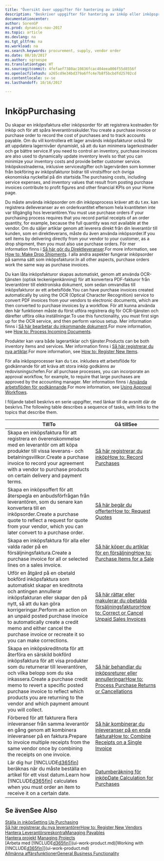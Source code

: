 ```yaml
---
title: "Översikt över uppgifter för hantering av inköp"
description: "Beskriver uppgifter för hantering av inköp eller inköpsprocesser, inklusive hur inköpsfakturor och inköpsorder fungerar."
documentationcenter: 
author: SorenGP
ms.prod: dynamics-nav-2017
ms.topic: article
ms.devlang: na
ms.tgt_pltfrm: na
ms.workload: na
ms.search.keywords: procurement, supply, vendor order
ms.date: 08/10/2017
ms.author: sgroespe
ms.translationtype: HT
ms.sourcegitcommit: 4fefaef7380ac10836fcac404eea006f55d8556f
ms.openlocfilehash: a265cd9e34bd379a6ffc4e7b8f5bcbdfd25702cd
ms.contentlocale: sv-se
ms.lasthandoff: 10/16/2017

---
```

# <a name="purchasing"></a><span data-ttu-id="5cb85-103">Inköp</span><span class="sxs-lookup"><span data-stu-id="5cb85-103">Purchasing</span></span>
<span data-ttu-id="5cb85-104">Du skapar en inköpsfaktura eller inköpsorder för att registrera kostnaden för inköp och för att spåra leverantörsskulder.</span><span class="sxs-lookup"><span data-stu-id="5cb85-104">You create a purchase invoice or purchase order to record the cost of purchases and to track accounts payable.</span></span> <span data-ttu-id="5cb85-105">Om du vill kontrollera ett lager används inköpsfakturor också för att uppdatera lagernivåer dynamiskt, så att du kan minimera lagerkostnader och ge bättre service.</span><span class="sxs-lookup"><span data-stu-id="5cb85-105">If you need to control an inventory, purchase invoices are also used to dynamically update inventory levels so that you can minimize your inventory costs and provide better customer service.</span></span> <span data-ttu-id="5cb85-106">Inköpskostnaderna, inklusive serviceutgifter och lagervärden som kommer från bokföring av inköpsfakturor bidrar till vinstsiffror och övriga ekonomiska nyckeltal på din startsida.</span><span class="sxs-lookup"><span data-stu-id="5cb85-106">The purchasing costs, including service expenses, and inventory values that result from posting purchase invoices contribute to profit figures and other financial KPIs on your Home page.</span></span>

<span data-ttu-id="5cb85-107">Du måste använda inköpsorder om din inköpsprocess kräver att du t.ex. kan registrera delleveranser av en orderkvantitet eftersom hela kvantiteten inte var tillgänglig hos leverantören.</span><span class="sxs-lookup"><span data-stu-id="5cb85-107">You must use purchase orders if your purchasing process requires that you record partial receipts of an order quantity, for example, because the full quantity was not available at the vendor.</span></span> <span data-ttu-id="5cb85-108">Om du säljer artiklar genom att leverera direkt från din leverantör till kunden, som en direktleverans, måste du även använda inköpsorder.</span><span class="sxs-lookup"><span data-stu-id="5cb85-108">If you sell items by delivering directly from your vendor to your customer, as a drop shipment, then you must also use purchase orders.</span></span> <span data-ttu-id="5cb85-109">För mer information finns i [Så här gör du Direktleveranser](sales-how-drop-shipment.md).</span><span class="sxs-lookup"><span data-stu-id="5cb85-109">For more information, see [How to: Make Drop Shipments](sales-how-drop-shipment.md).</span></span> <span data-ttu-id="5cb85-110">I alla andra aspekter fungerar inköpsorder på samma sätt som inköpsfakturor.</span><span class="sxs-lookup"><span data-stu-id="5cb85-110">In all other aspects, purchase orders work the same way as purchase invoices.</span></span>

<span data-ttu-id="5cb85-111">Du kan låta inköpsfakturor skapas automatiskt, genom att använda OCR-tjänsten (optisk teckenigenkänning) för att konvertera PDF-fakturor från leverantörer till elektroniska dokument, som sedan omvandlas till inköpsfakturor av ett arbetsflöde.</span><span class="sxs-lookup"><span data-stu-id="5cb85-111">You can have purchase invoices created automatically by using the OCR (Optical Character Recognition) service to convert PDF invoices from your vendors to electronic documents, which are then converted to purchase invoices by a workflow.</span></span> <span data-ttu-id="5cb85-112">För att kunna använda den här funktionen måste du först utföra registrera dig för OCR-tjänsten och därefter utföra olika inställningar.</span><span class="sxs-lookup"><span data-stu-id="5cb85-112">To use this functionality, you must first sign up for the OCR service, and then perform various setup.</span></span> <span data-ttu-id="5cb85-113">Mer information finns i [Så här bearbetar du inkommande dokument](across-process-income-documents.md).</span><span class="sxs-lookup"><span data-stu-id="5cb85-113">For more information, see [How to: Process Incoming Documents](across-process-income-documents.md).</span></span>      

<span data-ttu-id="5cb85-114">Produkter kan vara både lagerartiklar och tjänster.</span><span class="sxs-lookup"><span data-stu-id="5cb85-114">Products can be both inventory items and services.</span></span> <span data-ttu-id="5cb85-115">Mer information finns i [Så här registrerar du nya artiklar](inventory-how-register-new-items.md).</span><span class="sxs-lookup"><span data-stu-id="5cb85-115">For more information, see [How to: Register New Items](inventory-how-register-new-items.md).</span></span>

<span data-ttu-id="5cb85-116">För alla inköpsprocesser kan du t.ex. inkludera ett arbetsflöde för godkännande för att kräva att stora inköp godkänns av redovisningschefen.</span><span class="sxs-lookup"><span data-stu-id="5cb85-116">For all purchase processes, you can incorporate an approval workflow, for example, to require that large purchases are approved by the accounting manager.</span></span> <span data-ttu-id="5cb85-117">Mer information finns i [Använda arbetsflöden för godkännande](across-how-use-approval-workflows.md).</span><span class="sxs-lookup"><span data-stu-id="5cb85-117">For more information, see [Using Approval Workflows](across-how-use-approval-workflows.md).</span></span>

<span data-ttu-id="5cb85-118">I följande tabell beskrivs en serie uppgifter, med länkar till de avsnitt där de beskrivs.</span><span class="sxs-lookup"><span data-stu-id="5cb85-118">The following table describes a sequence of tasks, with links to the topics that describe them.</span></span>

| <span data-ttu-id="5cb85-119">Till</span><span class="sxs-lookup"><span data-stu-id="5cb85-119">To</span></span> | <span data-ttu-id="5cb85-120">Gå till</span><span class="sxs-lookup"><span data-stu-id="5cb85-120">See</span></span> |
| --- | --- |
| <span data-ttu-id="5cb85-121">Skapa en inköpsfaktura för att registrera en överenskommelse med en leverantör om att köpa produkter till vissa leverans- och betalningsvillkor.</span><span class="sxs-lookup"><span data-stu-id="5cb85-121">Create a purchase invoice to record your agreement with a vendor to purchase products on certain delivery and payment terms.</span></span> |[<span data-ttu-id="5cb85-122">Så här registrerar du inköp</span><span class="sxs-lookup"><span data-stu-id="5cb85-122">How to: Record Purchases</span></span>](purchasing-how-record-purchases.md) |
|<span data-ttu-id="5cb85-123">Skapa en inköpsoffert för att återspegla en anbudsförfrågan från leverantören, som du senare kan konvertera till en inköpsorder.</span><span class="sxs-lookup"><span data-stu-id="5cb85-123">Create a purchase quote to reflect a request for quote from your vendor, which you can later convert to a purchase order.</span></span>|[<span data-ttu-id="5cb85-124">Så här begär du offerter</span><span class="sxs-lookup"><span data-stu-id="5cb85-124">How to: Request Quotes</span></span>](purchasing-how-request-quotes.md)|
| <span data-ttu-id="5cb85-125">Skapa en inköpsfaktura för alla eller valda rader på en försäljningsfaktura.</span><span class="sxs-lookup"><span data-stu-id="5cb85-125">Create a purchase invoice for all or selected lines on a sales invoice.</span></span> |[<span data-ttu-id="5cb85-126">Så här köper du artiklar för en försäljning</span><span class="sxs-lookup"><span data-stu-id="5cb85-126">How to: Purchase Items for a Sale</span></span>](purchasing-how-purchase-products-sale.md) |
| <span data-ttu-id="5cb85-127">Utför en åtgärd på en obetald bokförd inköpsfaktura som automatiskt skapar en kreditnota och antingen annullerar inköpsfakturan eller skapar den på nytt, så att du kan göra korrigeringar.</span><span class="sxs-lookup"><span data-stu-id="5cb85-127">Perform an action on an unpaid posted purchase invoice to automatically create a credit memo and either cancel the purchase invoice or recreate it so you can make corrections.</span></span> |[<span data-ttu-id="5cb85-128">Så här rättar eller makulerar du obetalda försäljningsfakturor</span><span class="sxs-lookup"><span data-stu-id="5cb85-128">How to: Correct or Cancel Unpaid Sales Invoices</span></span>](purchasing-how-correct-cancel-unpaid-purchase-invoices.md) |
| <span data-ttu-id="5cb85-129">Skapa en inköpskreditnota för att återföra en särskild bokförd inköpsfaktura för att visa produkter som du returnerar till leverantören, och vilka belopp som du ska inkassera.</span><span class="sxs-lookup"><span data-stu-id="5cb85-129">Create a purchase credit memo to revert a specific posted purchase invoice to reflect which products you are returning to the vendor and which payment amount you will collect.</span></span> |[<span data-ttu-id="5cb85-130">Så här behandlar du inköpsreturer eller annulleringar</span><span class="sxs-lookup"><span data-stu-id="5cb85-130">How to: Process Purchase Returns or Cancellations</span></span>](purchasing-how-register-new-vendors.md) |
|<span data-ttu-id="5cb85-131">Förbered för att fakturera flera inleveranser från samma leverantör en gång genom att kombinera inleveranser på en faktura.</span><span class="sxs-lookup"><span data-stu-id="5cb85-131">Prepare to invoice multiple receipts from the same vendor once by combining the receipts on one invoice.</span></span>|[<span data-ttu-id="5cb85-132">Så här kombinerar du inleveranser på en enda faktura</span><span class="sxs-lookup"><span data-stu-id="5cb85-132">How to: Combine Receipts on a Single Invoice</span></span>](purchasing-how-to-combine-receipts.md)|
| <span data-ttu-id="5cb85-133">Lär dig hur [!INCLUDE[d365fin](includes/d365fin_md.md)] beräknas när du måste beställa en artikel för ett visst datum.</span><span class="sxs-lookup"><span data-stu-id="5cb85-133">Learn how [!INCLUDE[d365fin](includes/d365fin_md.md)] calculates when you must order an item to receive it on a certain date.</span></span>|[<span data-ttu-id="5cb85-134">Datumberäkning för inköp</span><span class="sxs-lookup"><span data-stu-id="5cb85-134">Date Calculation for Purchases</span></span>](purchasing-date-calculation-for-purchases.md)|

## <a name="see-also"></a><span data-ttu-id="5cb85-135">Se även</span><span class="sxs-lookup"><span data-stu-id="5cb85-135">See Also</span></span>
[<span data-ttu-id="5cb85-136">Ställa in inköp</span><span class="sxs-lookup"><span data-stu-id="5cb85-136">Setting Up Purchasing</span></span>](purchasing-setup-purchasing.md)  
[<span data-ttu-id="5cb85-137">Så här registrerar du nya leverantörer</span><span class="sxs-lookup"><span data-stu-id="5cb85-137">How to: Register New Vendors</span></span>](purchasing-how-register-new-vendors.md)  
[<span data-ttu-id="5cb85-138">Hantera Leverantörsreskontra</span><span class="sxs-lookup"><span data-stu-id="5cb85-138">Managing Payables</span></span>](payables-manage-payables.md)  
<span data-ttu-id="5cb85-139">[Hantera projekt](projects-manage-projects.md)  </span><span class="sxs-lookup"><span data-stu-id="5cb85-139">[Managing Projects](projects-manage-projects.md)  </span></span>  
<span data-ttu-id="5cb85-140">[Arbeta med [!INCLUDE[d365fin](includes/d365fin_md.md)]](ui-work-product.md)</span><span class="sxs-lookup"><span data-stu-id="5cb85-140">[Working with [!INCLUDE[d365fin](includes/d365fin_md.md)]](ui-work-product.md)</span></span>  
[<span data-ttu-id="5cb85-141">Allmänna affärsfunktioner</span><span class="sxs-lookup"><span data-stu-id="5cb85-141">General Business Functionality</span></span>](ui-across-business-areas.md)

## 


